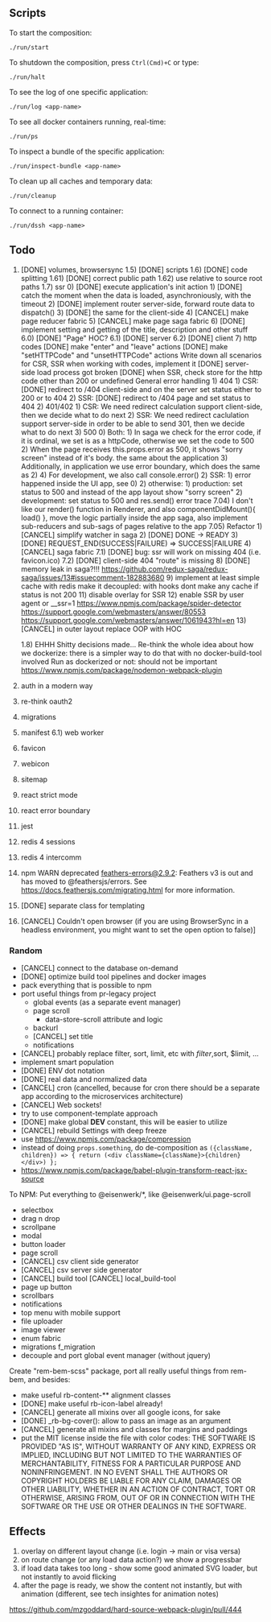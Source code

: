 ## Scripts

To start the composition:

```
./run/start
```

To shutdown the composition, press `Ctrl(Cmd)+C` or type:

```
./run/halt
```

To see the log of one specific application:

```
./run/log <app-name>
```

To see all docker containers running, real-time:

```
./run/ps
```

To inspect a bundle of the specific application:

```
./run/inspect-bundle <app-name>
```

To clean up all caches and temporary data:

```
./run/cleanup
```

To connect to a running container:

```
./run/dssh <app-name>
```

## Todo

1. [DONE] volumes, browsersync
   1.5) [DONE] scripts
   1.6) [DONE] code splitting
   1.61) [DONE] correct public path
   1.62) use relative to source root paths
   1.7) ssr 0) [DONE] execute application's init action 1) [DONE] catch the moment when the data is loaded, asynchroniously, with the timeout 2) [DONE] implement router server-side, forward route data to dispatch() 3) [DONE] the same for the client-side 4) [CANCEL] make page reducer fabric 5) [CANCEL] make page saga fabric 6) [DONE] implement setting and getting of the title, description and other stuff
   6.0) [DONE] "Page" HOC?
   6.1) [DONE] server
   6.2) [DONE] client 7) http codes
   [DONE] make "enter" and "leave" actions
   [DONE] make "setHTTPCode" and "unsetHTTPCode" actions
   Write down all scenarios for CSR, SSR when working with codes, implement it
   [DONE] server-side load process got broken
   [DONE] when SSR, check store for the http code other than 200 or undefined
   General error handling 1) 404 1) CSR: [DONE] redirect to /404 client-side and on the server set status either to 200 or to 404 2) SSR: [DONE] redirect to /404 page and set status to 404 2) 401/402 1) CSR:
   We need redirect calculation support client-side, then we decide what to do next 2) SSR:
   We need redirect caclulation support server-side in order to be able to send 301, then we decide what to do next 3) 500 0) Both: 1) In saga we check for the error code, if it is ordinal, we set is as a httpCode, otherwise we set the code to 500 2) When the page receives this.props.error as 500, it shows "sorry screen" instead of it's body. the same about the application 3) Additionally, in application we use error boundary, which does the same as 2) 4) For development, we also call console.error() 2) SSR: 1) error happened inside the UI app, see 0) 2) otherwise: 1) production: set status to 500 and instead of the app layout show "sorry screen" 2) development: set status to 500 and res.send() error trace
   7.04) I don't like our render() function in Renderer, and also componentDidMount(){ load() }, move the logic partially inside the app saga, also implement sub-reducers and sub-sags of pages relative to the app
   7.05) Refactor 1) [CANCEL] simplify watcher in saga 2) [DONE] DONE -> READY 3) [DONE] REQUEST_END(SUCCESS|FAILURE) => SUCCESS|FAILURE 4) [CANCEL] saga fabric
   7.1) [DONE] bug: ssr will work on missing 404 (i.e. favicon.ico)
   7.2) [DONE] client-side 404 "route" is missing 8) [DONE] memory leak in saga?!!!
   https://github.com/redux-saga/redux-saga/issues/13#issuecomment-182883680 9) implement at least simple cache with redis
   make it decoupled: with hooks
   dont make any cache if status is not 200 11) disable overlay for SSR 12) enable SSR by user agent or \_\_ssr=1
   https://www.npmjs.com/package/spider-detector
   https://support.google.com/webmasters/answer/80553
   https://support.google.com/webmasters/answer/1061943?hl=en 13) [CANCEL] in outer layout replace OOP with HOC

    1.8) EHHH Shitty decisions made...
    Re-think the whole idea about how we dockerize: there is a simpler way to do that with no docker-build-tool involved
    Run as dockerized or not: should not be important
    https://www.npmjs.com/package/nodemon-webpack-plugin

2. auth in a modern way
3. re-think oauth2
4. migrations
5. manifest
   6.1) web worker
6. favicon
7. webicon
8. sitemap
9. react strict mode
10. react error boundary
11. jest
12. redis 4 sessions
13. redis 4 intercomm
14. npm WARN deprecated feathers-errors@2.9.2: Feathers v3 is out and has moved to @feathersjs/errors. See https://docs.feathersjs.com/migrating.html for more information.
15. [DONE] separate class for templating
16. [CANCEL] Couldn't open browser (if you are using BrowserSync in a headless environment, you might want to set the open option to false)]

### Random

-   [CANCEL] connect to the database on-demand
-   [DONE] optimize build tool pipelines and docker images
-   pack everything that is possible to npm
-   port useful things from pr-legacy project
    -   global events (as a separate event manager)
    -   page scroll
        -   data-store-scroll attribute and logic
    -   backurl
    -   [CANCEL] set title
    -   notifications
-   [CANCEL] probably replace filter, sort, limit, etc with $filter,$sort, \$limit, ...
-   implement smart population
-   [DONE] ENV dot notation
-   [DONE] real data and normalized data
-   [CANCEL] cron (cancelled, because for cron there should be a separate app according to the microservices architecture)
-   [CANCEL] Web sockets!
-   try to use component-template approach
-   [DONE] make global **DEV** constant, this will be easier to utilize
-   [CANCEL] rebuild Settings with deep freeze
-   use https://www.npmjs.com/package/compression
-   instead of doing `props.something`, do de-composition as `({className, children}) => { return (<div className={className}>{children}</div>) };`
-   https://www.npmjs.com/package/babel-plugin-transform-react-jsx-source

To NPM:
Put everything to @eisenwerk/\*, like @eisenwerk/ui.page-scroll

-   selectbox
-   drag n drop
-   scrollpane
-   modal
-   button loader
-   page scroll
-   [CANCEL] csv client side generator
-   [CANCEL] csv server side generator
-   [CANCEL] build tool
    [CANCEL] local_build-tool
-   page up button
-   scrollbars
-   notifications
-   top menu with mobile support
-   file uploader
-   image viewer
-   enum fabric
-   migrations
    f_migration
-   decouple and port global event manager (without jquery)

Create "rem-bem-scss" package, port all really useful things from rem-bem, and besides:

-   make useful rb-content-\*\* alignment classes
-   [DONE] make useful rb-icon-label already!
-   [CANCEL] generate all mixins over all google icons, for sake
-   [DONE] \_rb-bg-cover(): allow to pass an image as an argument
-   [CANCEL] generate all mixins and classes for margins and paddings
-   put the MIT license inside the file with color codes:
    THE SOFTWARE IS PROVIDED "AS IS", WITHOUT WARRANTY OF ANY KIND, EXPRESS OR IMPLIED, INCLUDING BUT NOT LIMITED TO THE WARRANTIES OF MERCHANTABILITY, FITNESS FOR A PARTICULAR PURPOSE AND NONINFRINGEMENT. IN NO EVENT SHALL THE AUTHORS OR COPYRIGHT HOLDERS BE LIABLE FOR ANY CLAIM, DAMAGES OR OTHER LIABILITY, WHETHER IN AN ACTION OF CONTRACT, TORT OR OTHERWISE, ARISING FROM, OUT OF OR IN CONNECTION WITH THE SOFTWARE OR THE USE OR OTHER DEALINGS IN THE SOFTWARE.

## Effects

1. overlay on different layout change (i.e. login -> main or visa versa)
2. on route change (or any load data action?) we show a progressbar
3. if load data takes too long - show some good animated SVG loader, but not instantly to avoid flicking
4. after the page is ready, we show the content not instantly, but with animation (different, see tech insightes for animation notes)

https://github.com/mzgoddard/hard-source-webpack-plugin/pull/444
